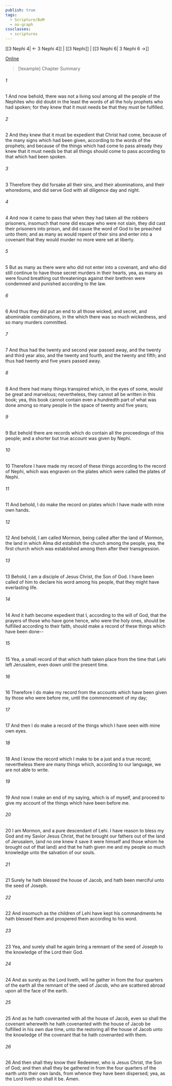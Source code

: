 ```yaml
---
publish: true
tags:
  - Scripture/BoM
  - no-graph
cssclasses:
  - scriptures
---
```

[[3 Nephi 4| ← 3 Nephi 4]] | [[3 Nephi]] | [[3 Nephi 6| 3 Nephi 6 →]]

[Online](https://churchofjesuschrist.org/study/scriptures/bofm/3-ne/5?lang=eng)

>[!example] Chapter Summary
>
###### 1
1 And now behold, there was not a living soul among all the people of the Nephites who did doubt in the least the words of all the holy prophets who had spoken; for they knew that it must needs be that they must be fulfilled.
###### 2
2 And they knew that it must be expedient that Christ had come, because of the many signs which had been given, according to the words of the prophets; and because of the things which had come to pass already they knew that it must needs be that all things should come to pass according to that which had been spoken.
###### 3
3 Therefore they did forsake all their sins, and their abominations, and their whoredoms, and did serve God with all diligence day and night.
###### 4
4 And now it came to pass that when they had taken all the robbers prisoners, insomuch that none did escape who were not slain, they did cast their prisoners into prison, and did cause the word of God to be preached unto them; and as many as would repent of their sins and enter into a covenant that they would murder no more were set at liberty.
###### 5
5 But as many as there were who did not enter into a covenant, and who did still continue to have those secret murders in their hearts, yea, as many as were found breathing out threatenings against their brethren were condemned and punished according to the law.
###### 6
6 And thus they did put an end to all those wicked, and secret, and abominable combinations, in the which there was so much wickedness, and so many murders committed.
###### 7
7 And thus had the twenty and second year passed away, and the twenty and third year also, and the twenty and fourth, and the twenty and fifth; and thus had twenty and five years passed away.
###### 8
8 And there had many things transpired which, in the eyes of some, would be great and marvelous; nevertheless, they cannot all be written in this book; yea, this book cannot contain even a hundredth part of what was done among so many people in the space of twenty and five years;
###### 9
9 But behold there are records which do contain all the proceedings of this people; and a shorter but true account was given by Nephi.
###### 10
10 Therefore I have made my record of these things according to the record of Nephi, which was engraven on the plates which were called the plates of Nephi.
###### 11
11 And behold, I do make the record on plates which I have made with mine own hands.
###### 12
12 And behold, I am called Mormon, being called after the land of Mormon, the land in which Alma did establish the church among the people, yea, the first church which was established among them after their transgression.
###### 13
13 Behold, I am a disciple of Jesus Christ, the Son of God. I have been called of him to declare his word among his people, that they might have everlasting life.
###### 14
14 And it hath become expedient that I, according to the will of God, that the prayers of those who have gone hence, who were the holy ones, should be fulfilled according to their faith, should make a record of these things which have been done--
###### 15
15 Yea, a small record of that which hath taken place from the time that Lehi left Jerusalem, even down until the present time.
###### 16
16 Therefore I do make my record from the accounts which have been given by those who were before me, until the commencement of my day;
###### 17
17 And then I do make a record of the things which I have seen with mine own eyes.
###### 18
18 And I know the record which I make to be a just and a true record; nevertheless there are many things which, according to our language, we are not able to write.
###### 19
19 And now I make an end of my saying, which is of myself, and proceed to give my account of the things which have been before me.
###### 20
20 I am Mormon, and a pure descendant of Lehi. I have reason to bless my God and my Savior Jesus Christ, that he brought our fathers out of the land of Jerusalem, (and no one knew it save it were himself and those whom he brought out of that land) and that he hath given me and my people so much knowledge unto the salvation of our souls.
###### 21
21 Surely he hath blessed the house of Jacob, and hath been merciful unto the seed of Joseph.
###### 22
22 And insomuch as the children of Lehi have kept his commandments he hath blessed them and prospered them according to his word.
###### 23
23 Yea, and surely shall he again bring a remnant of the seed of Joseph to the knowledge of the Lord their God.
###### 24
24 And as surely as the Lord liveth, will he gather in from the four quarters of the earth all the remnant of the seed of Jacob, who are scattered abroad upon all the face of the earth.
###### 25
25 And as he hath covenanted with all the house of Jacob, even so shall the covenant wherewith he hath covenanted with the house of Jacob be fulfilled in his own due time, unto the restoring all the house of Jacob unto the knowledge of the covenant that he hath covenanted with them.
###### 26
26 And then shall they know their Redeemer, who is Jesus Christ, the Son of God; and then shall they be gathered in from the four quarters of the earth unto their own lands, from whence they have been dispersed; yea, as the Lord liveth so shall it be. Amen.



